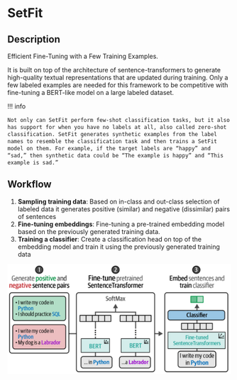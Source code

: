 # SetFit

## Description

Efficient Fine-Tuning with a Few Training Examples.

It is built on top of the architecture of sentence-transformers to generate high-quality textual representations that are updated during training. Only a few labeled examples are needed for this framework to be competitive with fine-tuning a BERT-like model on a large labeled dataset.

!!! info

    Not only can SetFit perform few-shot classification tasks, but it also has support for when you have no labels at all, also called zero-shot classification. SetFit generates synthetic examples from the label names to resemble the classification task and then trains a SetFit model on them. For example, if the target labels are “happy” and “sad,” then synthetic data could be “The example is happy” and “This example is sad.”

## Workflow

1. **Sampling training data**: Based on in-class and out-class selection of labeled data it generates positive (similar) and negative (dissimilar) pairs of sentences
2. **Fine-tuning embeddings**: Fine-tuning a pre-trained embedding model based on the previously generated training data.
3. **Training a classifier**: Create a classification head on top of the embedding model and train it using the previously generated training data

![](setfit/workflow.png)

